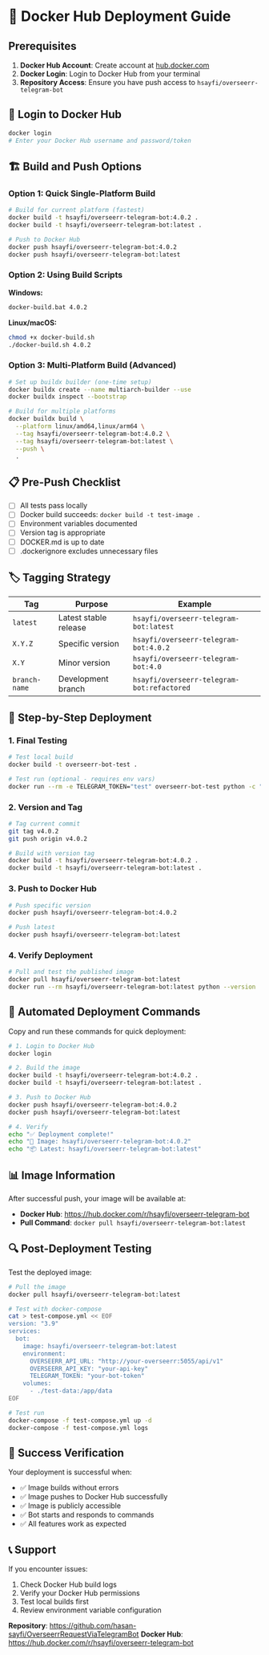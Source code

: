 # 🚀 Docker Hub Deployment Guide

## Prerequisites

1. **Docker Hub Account**: Create account at [hub.docker.com](https://hub.docker.com)
2. **Docker Login**: Login to Docker Hub from your terminal
3. **Repository Access**: Ensure you have push access to `hsayfi/overseerr-telegram-bot`

## 🔐 Login to Docker Hub

```bash
docker login
# Enter your Docker Hub username and password/token
```

## 🏗️ Build and Push Options

### Option 1: Quick Single-Platform Build

```bash
# Build for current platform (fastest)
docker build -t hsayfi/overseerr-telegram-bot:4.0.2 .
docker build -t hsayfi/overseerr-telegram-bot:latest .

# Push to Docker Hub
docker push hsayfi/overseerr-telegram-bot:4.0.2
docker push hsayfi/overseerr-telegram-bot:latest
```

### Option 2: Using Build Scripts

**Windows:**
```cmd
docker-build.bat 4.0.2
```

**Linux/macOS:**
```bash
chmod +x docker-build.sh
./docker-build.sh 4.0.2
```

### Option 3: Multi-Platform Build (Advanced)

```bash
# Set up buildx builder (one-time setup)
docker buildx create --name multiarch-builder --use
docker buildx inspect --bootstrap

# Build for multiple platforms
docker buildx build \
  --platform linux/amd64,linux/arm64 \
  --tag hsayfi/overseerr-telegram-bot:4.0.2 \
  --tag hsayfi/overseerr-telegram-bot:latest \
  --push \
  .
```

## 📋 Pre-Push Checklist

- [ ] All tests pass locally
- [ ] Docker build succeeds: `docker build -t test-image .`
- [ ] Environment variables documented
- [ ] Version tag is appropriate
- [ ] DOCKER.md is up to date
- [ ] .dockerignore excludes unnecessary files

## 🏷️ Tagging Strategy

| Tag | Purpose | Example |
|-----|---------|---------|
| `latest` | Latest stable release | `hsayfi/overseerr-telegram-bot:latest` |
| `X.Y.Z` | Specific version | `hsayfi/overseerr-telegram-bot:4.0.2` |
| `X.Y` | Minor version | `hsayfi/overseerr-telegram-bot:4.0` |
| `branch-name` | Development branch | `hsayfi/overseerr-telegram-bot:refactored` |

## 🎯 Step-by-Step Deployment

### 1. Final Testing
```bash
# Test local build
docker build -t overseerr-bot-test .

# Test run (optional - requires env vars)
docker run --rm -e TELEGRAM_TOKEN="test" overseerr-bot-test python -c "import bot; print('Import successful')"
```

### 2. Version and Tag
```bash
# Tag current commit
git tag v4.0.2
git push origin v4.0.2

# Build with version tag
docker build -t hsayfi/overseerr-telegram-bot:4.0.2 .
docker build -t hsayfi/overseerr-telegram-bot:latest .
```

### 3. Push to Docker Hub
```bash
# Push specific version
docker push hsayfi/overseerr-telegram-bot:4.0.2

# Push latest
docker push hsayfi/overseerr-telegram-bot:latest
```

### 4. Verify Deployment
```bash
# Pull and test the published image
docker pull hsayfi/overseerr-telegram-bot:latest
docker run --rm hsayfi/overseerr-telegram-bot:latest python --version
```

## 🎯 Automated Deployment Commands

Copy and run these commands for quick deployment:

```bash
# 1. Login to Docker Hub
docker login

# 2. Build the image
docker build -t hsayfi/overseerr-telegram-bot:4.0.2 .
docker build -t hsayfi/overseerr-telegram-bot:latest .

# 3. Push to Docker Hub
docker push hsayfi/overseerr-telegram-bot:4.0.2
docker push hsayfi/overseerr-telegram-bot:latest

# 4. Verify
echo "✅ Deployment complete!"
echo "🐳 Image: hsayfi/overseerr-telegram-bot:4.0.2"
echo "📦 Latest: hsayfi/overseerr-telegram-bot:latest"
```

## 📊 Image Information

After successful push, your image will be available at:
- **Docker Hub**: https://hub.docker.com/r/hsayfi/overseerr-telegram-bot
- **Pull Command**: `docker pull hsayfi/overseerr-telegram-bot:latest`

## 🔍 Post-Deployment Testing

Test the deployed image:

```bash
# Pull the image
docker pull hsayfi/overseerr-telegram-bot:latest

# Test with docker-compose
cat > test-compose.yml << EOF
version: "3.9"
services:
  bot:
    image: hsayfi/overseerr-telegram-bot:latest
    environment:
      OVERSEERR_API_URL: "http://your-overseerr:5055/api/v1"
      OVERSEERR_API_KEY: "your-api-key"
      TELEGRAM_TOKEN: "your-bot-token"
    volumes:
      - ./test-data:/app/data
EOF

# Test run
docker-compose -f test-compose.yml up -d
docker-compose -f test-compose.yml logs
```

## 🎉 Success Verification

Your deployment is successful when:
- ✅ Image builds without errors
- ✅ Image pushes to Docker Hub successfully
- ✅ Image is publicly accessible
- ✅ Bot starts and responds to commands
- ✅ All features work as expected

## 📞 Support

If you encounter issues:
1. Check Docker Hub build logs
2. Verify your Docker Hub permissions
3. Test local builds first
4. Review environment variable configuration

**Repository**: https://github.com/hasan-sayfi/OverseerrRequestViaTelegramBot
**Docker Hub**: https://hub.docker.com/r/hsayfi/overseerr-telegram-bot
